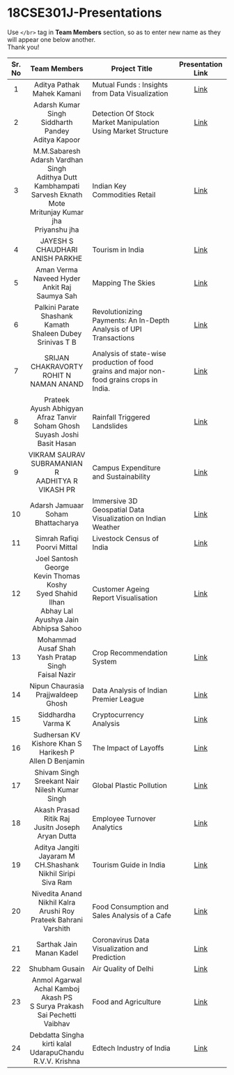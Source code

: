 # 18CSE301J-Presentations

Use `</br>` tag in **Team Members** section, so as to enter new name as they will appear one below another.
</br>Thank you!

| Sr. No | Team Members | Project Title | Presentation Link |
|:------:|:------------:|---------------|:-------------------:|
|    1   | Aditya Pathak </br> Mahek Kamani | Mutual Funds : Insights from Data Visualization | [Link](https://docs.google.com/presentation/d/16Vae2A5_kd2wb8iV-lxYkIP3cngMsr2IL6KqZNjCZNs/edit?usp=sharing) |
|    2   | Adarsh Kumar Singh </br> Siddharth Pandey </br> Aditya Kapoor | Detection Of Stock Market Manipulation Using Market Structure | [Link](https://www.canva.com/design/DAFdeLZutCc/LSwCGZGFuNqjfTzdX8751A/view?utm_content=DAFdeLZutCc&utm_campaign=designshare&utm_medium=link2&utm_source=sharebutton)   |
|    3   | M.M.Sabaresh </br>  Adarsh Vardhan Singh </br>  Adithya Dutt Kambhampati </br> Sarvesh Eknath Mote </br> Mritunjay Kumar jha </br> Priyanshu jha  | Indian Key Commodities Retail | [Link](https://docs.google.com/presentation/d/16el-XTsXImCTQSQIzI8pHT_DGJFFNKpC/edit?usp=drivesdk&ouid=117602231671529784166&rtpof=true&sd=true)   |
|    4   | JAYESH S CHAUDHARI </br> ANISH PARKHE |      Tourism in India         | [Link](https://docs.google.com/presentation/d/12cnUy9inS7zWsEtCQg8uhtkrg_slWaQw0OkmtDY-43U/edit?usp=sharing)   |
|    5   | Aman Verma </br> Naveed Hyder </br> Ankit Raj </br> Saumya Sah | Mapping The Skies  | [Link](https://www.canva.com/design/DAFeOT44q8s/8toaWVT3xiRW3vNOTK7ciQ/edit?utm_content=DAFeOT44q8s&utm_campaign=designshare&utm_medium=link2&utm_source=sharebutton)   |
|    6   | Palkini Parate </br> Shashank Kamath </br> Shaleen Dubey </br> Srinivas T B |    Revolutionizing Payments: An In-Depth Analysis of UPI Transactions           | [Link](https://www.canva.com/design/DAFeORP3Y64/GWqx4FBBawPthI_HC0fTLw/edit?utm_content=DAFeORP3Y64&utm_campaign=designshare&utm_medium=link2&utm_source=sharebutton)   |
|    7   | SRIJAN CHAKRAVORTY </br> ROHIT N </br> NAMAN ANAND |  Analysis of state-wise production of food grains and major non-food grains crops in India. | [Link](https://docs.google.com/presentation/d/1-Vfr5t_cM3XmgBTLTXRptGxdr_hxovTR/edit?usp=sharing&ouid=111489925083220166017&rtpof=true&sd=true)   |
|    8   | Prateek </br> Ayush Abhigyan </br> Afraz Tanvir </br> Soham Ghosh </br> Suyash Joshi </br> Basit Hasan | Rainfall Triggered Landslides | [Link](https://www.canva.com/design/DAFeT1wA_7A/gNZdCZlUlakFzr17V58i1g/view?utm_content=DAFeT1wA_7A&utm_campaign=designshare&utm_medium=link2&utm_source=sharebutton)   |
|    9   | VIKRAM SAURAV <br/> SUBRAMANIAN R <br/> AADHITYA R <br/> VIKASH PR  | Campus Expenditure and Sustainability | [Link](https://www.canva.com/design/DAFeUE8f4VM/M8MMGep0trDwPb7Cwx0woA/view)   |
|    10  | Adarsh Jamuaar </br> Soham Bhattacharya | Immersive 3D Geospatial Data Visualization on Indian Weather | [Link](https://docs.google.com/presentation/d/12tb98x1ZLBHIvXWnUY8vB5fkGqXM3m1TR443e0lqq2M/edit?usp=sharing)   |
|    11  | Simrah Rafiqi </br> Poorvi Mittal | Livestock Census of India | [Link](https://docs.google.com/presentation/d/1J6GfZG2px2I3GWfH9XOg642g5O9mdOl0doY4uYPruz4/edit?usp=sharing)   |
|    12  | Joel Santosh George </br> Kevin Thomas Koshy </br> Syed Shahid Ilhan </br> Abhay Lal </br> Ayushya Jain </br> Abhipsa Sahoo  | Customer Ageing Report Visualisation | [Link](https://docs.google.com/presentation/d/153VRVpIA86cModdAd5EnAxo1aYpaupLZuhqJ66Q2IFs/edit?usp=sharing)   |
|    13  | Mohammad Ausaf Shah </br> Yash Pratap Singh </br> Faisal Nazir | Crop Recommendation System | [Link](https://docs.google.com/presentation/d/1rh33apsQu-bjUwbK7alRU1GLwgdbrWqzAtqPHVIIito/edit?usp=sharing)   |
|    14  | Nipun Chaurasia </br> Prajjwaldeep Ghosh | Data Analysis of Indian Premier League | [Link](https://www.canva.com/design/DAFeTxQ61AY/3n8CjMgznglOaVie0FHZiQ/view?utm_content=DAFeTxQ61AY&utm_campaign=designshare&utm_medium=link2&utm_source=sharebutton)   |
|    15  | Siddhardha Varma K | Cryptocurrency Analysis | [Link](https://www.canva.com/design/DAFd7h6NZbw/i-xK9sidaTwgapfbLBcqFg/view?utm_content=DAFd7h6NZbw&utm_campaign=designshare&utm_medium=link&utm_source=publishsharelink) |
|    16  | Sudhersan KV </br> Kishore Khan S </br> Harikesh P </br> Allen D Benjamin | The Impact of Layoffs | [Link](https://docs.google.com/presentation/d/1m6ugpamgAiaz5_wxoIaeCu7y2pxVsUs00nWLJja5I-w/edit?usp=sharing)
|    17  | Shivam Singh </br> Sreekant Nair </br> Nilesh Kumar Singh | Global Plastic Pollution | [Link](https://drive.google.com/drive/folders/1pe2_fAbiQOOAGDXGqsScYWBD8X1rEQUh?usp=share_link) |
|    18  | Akash Prasad </br> Ritik Raj </br> Jusitn Joseph </br> Aryan Dutta| Employee Turnover Analytics | [Link](https://www.canva.com/design/DAFeZYlvW3M/kOnLRufUXAstfEGGheKoZg/view?utm_content=DAFeZYlvW3M&utm_campaign=designshare&utm_medium=link&utm_source=publishsharelink) |
|    19  | Aditya Jangiti </br> Jayaram M </br> CH.Shashank </br> Nikhil Siripi </br> Siva Ram | Tourism Guide in India | [Link](https://www.canva.com/design/DAFedBB2o78/-yAYN4Ex13KeYdFLDg7ICA/view?utm_content=DAFedBB2o78&utm_campaign=designshare&utm_medium=link&utm_source=publishsharelink)   |
|    20  | Nivedita Anand </br> Nikhil Kalra </br> Arushi Roy </br> Prateek Bahrani </br> Varshith | Food Consumption and Sales Analysis of a Cafe | [Link](https://docs.google.com/presentation/d/1ilOJNcD6DofWpwBf8o1A-mVuTS5XuEkG/edit?usp=share_link&ouid=117748296037517502096&rtpof=true&sd=true) |
|    21  | Sarthak Jain </br> Manan Kadel | Coronavirus Data Visualization and Prediction | [Link](https://docs.google.com/presentation/d/1z1sPkdDvCoZR-z8KhkroSqXbRtoy_C7a/edit?usp=sharing&ouid=118294560989918943486&rtpof=true&sd=true) |
|    22  | Shubham Gusain | Air Quality of Delhi | [Link](https://docs.google.com/presentation/d/1oPsqUwpFGRwD097iFxOqn6Qjzoruv0Mm2GzzfMyA0MA/edit?usp=sharing) |
|    23  | Anmol Agarwal </br> Achal Kamboj </br> Akash PS </br> S Surya Prakash </br> Sai Pechetti Vaibhav | Food and Agriculture | [Link](https://docs.google.com/presentation/d/1IOU4dQJkD1OZ0W1N8KDS27-WnBHAlAJi/edit?usp=sharing&ouid=105234093970248157519&rtpof=true&sd=true) 
|    24  | Debdatta Singha </br> kirti kalal <br> UdarapuChandu </br> R.V.V. Krishna | Edtech Industry of India | [Link](https://www.canva.com/design/DAFeeH9lOPc/CXtBcg4r6t4VDHuh5W8n3Q/view?utm_content=DAFeeH9lOPc&utm_campaign=designshare&utm_medium=link2&utm_source=sharebutton) |
